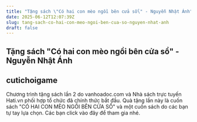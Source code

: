 ```yaml
---
title: "Tặng sách \"Có hai con mèo ngồi bên cửa sổ\" - Nguyễn Nhật Ánh"
date: 2025-06-12T12:07:39Z
slug: tang-sach-co-hai-con-meo-ngoi-ben-cua-so-nguyen-nhat-anh
draft: false
---
```


## Tặng sách "Có hai con mèo ngồi bên cửa sổ" - Nguyễn Nhật Ánh

## cutichoigame

Chương trình tặng sách lần 2 do vanhoadoc.com và Nhà sách trực tuyến Hati.vn phối hợp tổ chức đã chính thức bắt đầu. Quà tặng lần này là cuốn sách "CÓ HAI CON MÈO NGỒI BÊN CỬA SỔ" và một cuốn sách do các bạn tự tay lựa chọn. Các bạn click vào đây để tham gia nhé.